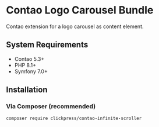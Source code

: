 # Contao Logo Carousel Bundle

Contao extension for a logo carousel as content element.

## System Requirements

- Contao 5.3+
- PHP 8.1+
- Symfony 7.0+

## Installation

### Via Composer (recommended)

```bash
composer require clickpress/contao-infinite-scroller
```

